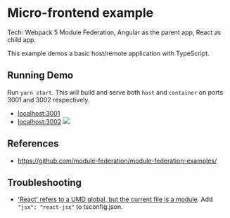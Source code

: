 # Micro-frontend example

Tech: Webpack 5 Module Federation, Angular as the parent app, React as child app.

This example demos a basic host/remote application with TypeScript.

## Running Demo

Run `yarn start`. This will build and serve both `host` and `container` on ports 3001 and 3002 respectively.

- [localhost:3001](http://localhost:3001/)
- [localhost:3002](http://localhost:3002/)
  <img src="https://ssl.google-analytics.com/collect?v=1&t=event&ec=email&ea=open&t=event&tid=UA-120967034-1&z=1589682154&cid=ae045149-9d17-0367-bbb0-11c41d92b411&dt=ModuleFederationExamples&dp=/email/TypeScript">

## References
- https://github.com/module-federation/module-federation-examples/

## Troubleshooting
- ['React' refers to a UMD global, but the current file is a module](https://stackoverflow.com/questions/64656055/react-refers-to-a-umd-global-but-the-current-file-is-a-module). Add `"jsx": "react-jsx"` to tsconfig.json.
